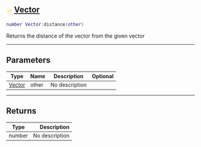 ## ![shared](.gitbook/assets/shared.png) [Vector](home/Vector)



```lua
number Vector:distance(other)
```

Returns the distance of the vector from the given vector

------
## Parameters

| Type   | Name | Description | Optional |
| ------ | ---- | ----------- | -------: |
| [Vector](home/Vector) | other | No description |  |

------
## Returns

| Type   | Description |
| ------ | ----------: |
| number | No description |

